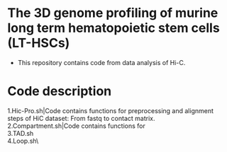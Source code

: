 # The 3D genome profiling of murine long term hematopoietic stem cells (LT-HSCs)
* This repository contains code from data analysis of Hi-C.
# Code description
1.Hic-Pro.sh|Code contains functions for preprocessing and alignment steps of HiC dataset: From fastq to contact matrix.\
2.Compartment.sh|Code contains functions for\
3.TAD.sh\
4.Loop.sh\
